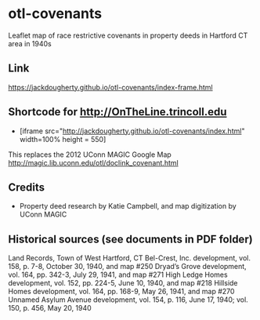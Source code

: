 # otl-covenants
Leaflet map of race restrictive covenants in property deeds in Hartford CT area in 1940s

## Link
https://jackdougherty.github.io/otl-covenants/index-frame.html

## Shortcode for http://OnTheLine.trincoll.edu
- [iframe src="http://jackdougherty.github.io/otl-covenants/index.html" width=100% height = 550]

This replaces the 2012 UConn MAGIC Google Map http://magic.lib.uconn.edu/otl/doclink_covenant.html

## Credits
- Property deed research by Katie Campbell, and map digitization by UConn MAGIC

## Historical sources (see documents in PDF folder)

Land Records, Town of West Hartford, CT
    Bel-Crest, Inc. development, vol. 158, p. 7-8, October 30, 1940, and map #250
    Dryad’s Grove development, vol. 164, pp. 342-3, July 29, 1941, and map #271
    High Ledge Homes development, vol. 152, pp. 224-5, June 10, 1940, and map #218
    Hillside Homes development, vol. 164, pp. 168-9, May 26, 1941, and map #270
    Unnamed Asylum Avenue development, vol. 154, p. 116, June 17, 1940; vol. 150, p. 456, May 20, 1940
